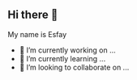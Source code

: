 ## Hi there 👋
My name is Esfay

- 🔭 I’m currently working on ...
- 🌱 I’m currently learning ...
- 👯 I’m looking to collaborate on ...
  
<!--
**esfay/esfay** is a ✨ _special_ ✨ repository because its `README.md` (this file) appears on your GitHub profile.

Here are some ideas to get you started:

- 🔭 I’m currently working on ...
- 🌱 I’m currently learning ...
- 👯 I’m looking to collaborate on ...
- 🤔 I’m looking for help with ...
- 💬 Ask me about ...
- 📫 How to reach me: ...
- 😄 Pronouns: ...
- ⚡ Fun fact: ...
-->
